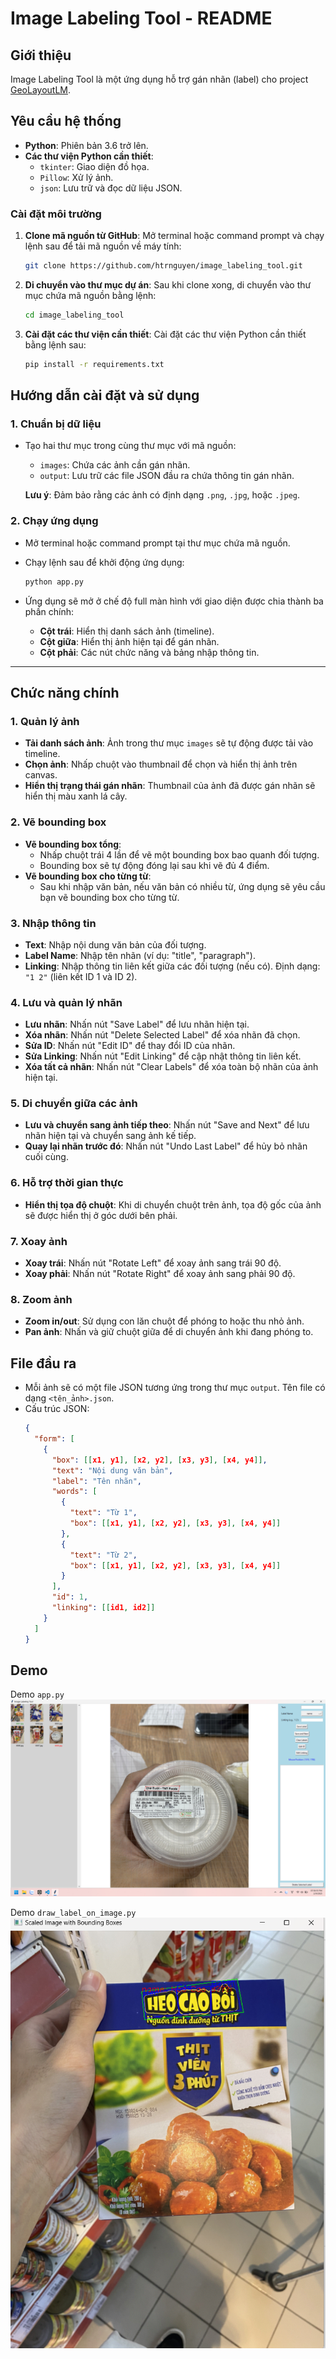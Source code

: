 # Image Labeling Tool - README

## Giới thiệu

Image Labeling Tool là một ứng dụng hỗ trợ gán nhãn (label) cho project [GeoLayoutLM](https://github.com/AlibabaResearch/AdvancedLiterateMachinery/tree/main/DocumentUnderstanding/GeoLayoutLM).

## Yêu cầu hệ thống

-   **Python**: Phiên bản 3.6 trở lên.
-   **Các thư viện Python cần thiết**:
    -   `tkinter`: Giao diện đồ họa.
    -   `Pillow`: Xử lý ảnh.
    -   `json`: Lưu trữ và đọc dữ liệu JSON.

### Cài đặt môi trường

1. **Clone mã nguồn từ GitHub**:
   Mở terminal hoặc command prompt và chạy lệnh sau để tải mã nguồn về máy tính:

    ```bash
    git clone https://github.com/htrnguyen/image_labeling_tool.git
    ```

2. **Di chuyển vào thư mục dự án**:
   Sau khi clone xong, di chuyển vào thư mục chứa mã nguồn bằng lệnh:

    ```bash
    cd image_labeling_tool
    ```

3. **Cài đặt các thư viện cần thiết**:
   Cài đặt các thư viện Python cần thiết bằng lệnh sau:

    ```bash
    pip install -r requirements.txt
    ```

## Hướng dẫn cài đặt và sử dụng

### 1. Chuẩn bị dữ liệu

-   Tạo hai thư mục trong cùng thư mục với mã nguồn:

    -   `images`: Chứa các ảnh cần gán nhãn.
    -   `output`: Lưu trữ các file JSON đầu ra chứa thông tin gán nhãn.

    **Lưu ý**: Đảm bảo rằng các ảnh có định dạng `.png`, `.jpg`, hoặc `.jpeg`.

### 2. Chạy ứng dụng

-   Mở terminal hoặc command prompt tại thư mục chứa mã nguồn.
-   Chạy lệnh sau để khởi động ứng dụng:

    ```bash
    python app.py
    ```

-   Ứng dụng sẽ mở ở chế độ full màn hình với giao diện được chia thành ba phần chính:
    -   **Cột trái**: Hiển thị danh sách ảnh (timeline).
    -   **Cột giữa**: Hiển thị ảnh hiện tại để gán nhãn.
    -   **Cột phải**: Các nút chức năng và bảng nhập thông tin.

---

## Chức năng chính

### 1. Quản lý ảnh

-   **Tải danh sách ảnh**: Ảnh trong thư mục `images` sẽ tự động được tải vào timeline.
-   **Chọn ảnh**: Nhấp chuột vào thumbnail để chọn và hiển thị ảnh trên canvas.
-   **Hiển thị trạng thái gán nhãn**: Thumbnail của ảnh đã được gán nhãn sẽ hiển thị màu xanh lá cây.

### 2. Vẽ bounding box

-   **Vẽ bounding box tổng**:
    -   Nhấp chuột trái 4 lần để vẽ một bounding box bao quanh đối tượng.
    -   Bounding box sẽ tự động đóng lại sau khi vẽ đủ 4 điểm.
-   **Vẽ bounding box cho từng từ**:
    -   Sau khi nhập văn bản, nếu văn bản có nhiều từ, ứng dụng sẽ yêu cầu bạn vẽ bounding box cho từng từ.

### 3. Nhập thông tin

-   **Text**: Nhập nội dung văn bản của đối tượng.
-   **Label Name**: Nhập tên nhãn (ví dụ: "title", "paragraph").
-   **Linking**: Nhập thông tin liên kết giữa các đối tượng (nếu có). Định dạng: `"1 2"` (liên kết ID 1 và ID 2).

### 4. Lưu và quản lý nhãn

-   **Lưu nhãn**: Nhấn nút "Save Label" để lưu nhãn hiện tại.
-   **Xóa nhãn**: Nhấn nút "Delete Selected Label" để xóa nhãn đã chọn.
-   **Sửa ID**: Nhấn nút "Edit ID" để thay đổi ID của nhãn.
-   **Sửa Linking**: Nhấn nút "Edit Linking" để cập nhật thông tin liên kết.
-   **Xóa tất cả nhãn**: Nhấn nút "Clear Labels" để xóa toàn bộ nhãn của ảnh hiện tại.

### 5. Di chuyển giữa các ảnh

-   **Lưu và chuyển sang ảnh tiếp theo**: Nhấn nút "Save and Next" để lưu nhãn hiện tại và chuyển sang ảnh kế tiếp.
-   **Quay lại nhãn trước đó**: Nhấn nút "Undo Last Label" để hủy bỏ nhãn cuối cùng.

### 6. Hỗ trợ thời gian thực

-   **Hiển thị tọa độ chuột**: Khi di chuyển chuột trên ảnh, tọa độ gốc của ảnh sẽ được hiển thị ở góc dưới bên phải.

### 7. Xoay ảnh

-   **Xoay trái**: Nhấn nút "Rotate Left" để xoay ảnh sang trái 90 độ.
-   **Xoay phải**: Nhấn nút "Rotate Right" để xoay ảnh sang phải 90 độ.

### 8. Zoom ảnh

-   **Zoom in/out**: Sử dụng con lăn chuột để phóng to hoặc thu nhỏ ảnh.
-   **Pan ảnh**: Nhấn và giữ chuột giữa để di chuyển ảnh khi đang phóng to.

## File đầu ra

-   Mỗi ảnh sẽ có một file JSON tương ứng trong thư mục `output`. Tên file có dạng `<tên_ảnh>.json`.
-   Cấu trúc JSON:
    ```json
    {
      "form": [
        {
          "box": [[x1, y1], [x2, y2], [x3, y3], [x4, y4]],
          "text": "Nội dung văn bản",
          "label": "Tên nhãn",
          "words": [
            {
              "text": "Từ 1",
              "box": [[x1, y1], [x2, y2], [x3, y3], [x4, y4]]
            },
            {
              "text": "Từ 2",
              "box": [[x1, y1], [x2, y2], [x3, y3], [x4, y4]]
            }
          ],
          "id": 1,
          "linking": [[id1, id2]]
        }
      ]
    }
    ```

## Demo

Demo `app.py`
![Demo app.py](assets/demo_app.png)

Demo `draw_label_on_image.py`
![Demo draw_label_on_image.py](assets/demo_draw_label_on_image.png)
